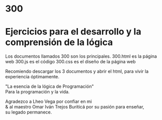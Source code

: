 # 300 
# Ejercicios para el desarrollo y la comprensión de la lógica 

Los documentos llamados 300 son los principales.
300.html es la página web
300.js es el código
300.css es el diseño de la página web

Recomiendo descargar los 3 documentos y abrir el html, para vivir la experiencia óptimamente.

"La esencia de la lógica de Programación"<br>
Para la programación y la vida.<br>

Agradezco a Lheo Vega por confiar en mi<br>
& al maestro Omar Iván Trejos Buriticá por su pasión para enseñar,<br>
su legado permanece.
